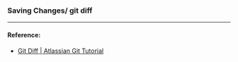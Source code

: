 ### Saving Changes/ git diff



----
#### Reference:
- [Git Diff | Atlassian Git Tutorial](https://www.atlassian.com/git/tutorials/saving-changes/git-diff)
